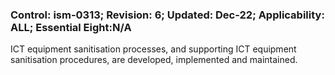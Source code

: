 ### Control: ism-0313; Revision: 6; Updated: Dec-22; Applicability: ALL; Essential Eight:N/A
<p>ICT equipment sanitisation processes, and supporting ICT equipment sanitisation procedures, are developed, implemented and maintained.</p>